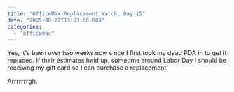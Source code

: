 ```yaml
---
title: "OfficeMax Replacement Watch, Day 15"
date: "2005-08-22T13:03:00.000"
categories: 
  - "officemax"
---
```


Yes, it's been over two weeks now since I first took my dead PDA in to get it replaced. If their estimates hold up, sometime around Labor Day I should be receiving my gift card so I can purchase a replacement.

Arrrrrrrgh.
